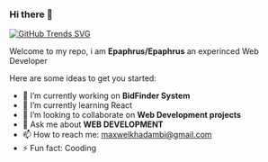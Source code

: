 ### Hi there 👋

[![GitHub Trends SVG](https://api.githubtrends.io/user/svg/avgupta456/langs)](https://githubtrends.io)


Welcome to my repo, i am  **Epaphrus/Epaphrus** an experinced Web Developer <!-- is a ✨ _special_ ✨ repository because its `README.md` (this file) appears on your GitHub profile.  -->

Here are some ideas to get you started:

- 🔭 I’m currently working on **BidFinder System**
- 🌱 I’m currently learning React
- 👯 I’m looking to collaborate on **Web Development projects**
- 💬 Ask me about **WEB DEVELOPMENT**
- 📫 How to reach me: maxwelkhadambi@gmail.com
- ⚡ Fun fact: Cooding
<!-- - 😄 Pronouns: ... -->
<!-- - 🤔 I’m looking for help with ... -->
